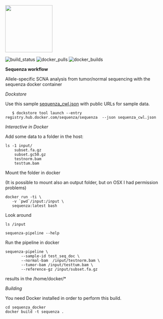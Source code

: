 <img src="https://bytebucket.org/sequenza_tools/icons/raw/d052aca4367bf5033bd5b8cf404320ec22f01202/svg/sequenza_tools/sequenzaalpha.svg" width="150" height="150" />

![build_status](https://img.shields.io/docker/build/sequenza/sequenza.svg)
![docker_pulls](https://img.shields.io/docker/pulls/sequenza/sequenza.svg)
![docker_builds](https://img.shields.io/docker/automated/sequenza/sequenza.svg)

**Sequenza workflow**

Allele-specific SCNA analysis from tumor/normal sequencing with the sequenza docker container

*Dockstore*

Use this sample [sequenza_cwl.json](https://bitbucket.org/sequenza_tools/sequenza_docker/raw/4d5571f6bb07ba0d99789973efab44723118605a/sequenza_cwl.json) with public URLs for sample data.

```
   $ dockstore tool launch --entry registry.hub.docker.com/sequenza/sequenza  --json sequenza_cwl.json
```




*Interactive in Docker*

Add some data to a folder in the host:

```
ls -1 input/
    subset.fa.gz
    subset.gc50.gz
    testnorm.bam
    testtum.bam
```

Mount the folder in docker

(It is possible to mount also an output folder, but on OSX I had permission problems)

```
docker run -ti \
   -v `pwd`/input:/input \
   sequenza:latest bash

```

Look around
```
ls /input

sequenza-pipeline --help
```

Run the pipeline in docker

```
sequenza-pipeline \
       --sample-id test_seq_doc \
       --normal-bam  /input/testnorm.bam \
       --tumor-bam /input/testtum.bam \
       --reference-gz /input/subset.fa.gz
```

results in the /home/docker/*

*Building*

You need Docker installed in order to perform this build.

```
cd sequenza_docker
docker build -t sequenza .
```

